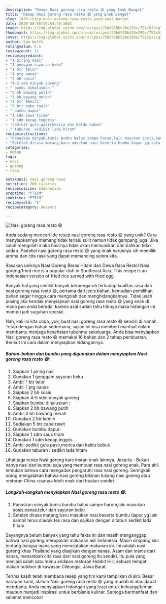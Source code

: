 ```yaml
---
description: "Resep Nasi goreng rasa resto 😄 yang Enak Banget"
title: "Resep Nasi goreng rasa resto 😄 yang Enak Banget"
slug: 1470-resep-nasi-goreng-rasa-resto-yang-enak-banget
date: 2020-08-05T19:54:49.360Z
image: https://img-global.cpcdn.com/recipes/25bd976bb20e299e/751x532cq70/nasi-goreng-rasa-resto-😄-foto-resep-utama.jpg
thumbnail: https://img-global.cpcdn.com/recipes/25bd976bb20e299e/751x532cq70/nasi-goreng-rasa-resto-😄-foto-resep-utama.jpg
cover: https://img-global.cpcdn.com/recipes/25bd976bb20e299e/751x532cq70/nasi-goreng-rasa-resto-😄-foto-resep-utama.jpg
author: Sam Wolfe
ratingvalue: 4.6
reviewcount: 11
recipeingredient:
- "1 piring nasi"
- "1 genggam sayuran beku"
- "1 btr telur"
- "1 ptg nanas"
- "2 bh sosis"
- "4-5 sdm minyak goreng"
- " bumbu dihaluskan "
- "2 bh bawang putih"
- "3 bh bawang merah"
- "2 btr kemiri"
- "5 btr cabe rawit"
- " bumbu dapur"
- "1 sdm saus tiram"
- "1 sdm kecap inggris"
- "sedikit gula pasirmerica dan kaldu bubuk"
- " taburan  sedikit lada hitam"
recipeinstructions:
- "Panaskan minyak,tumis bumbu halus sampe harum,lalu masukan sosis,nanas,telur dan sayuran beku"
- "Setelah dirasa matang,baru masukan nasi beserta bumbu dapur yg lain sambil terus diaduk.tes rasa dan sajikan dengan ditaburi sedikit lada hitam"
categories:
- Resep
tags:
- nasi
- goreng
- rasa

katakunci: nasi goreng rasa 
nutrition: 260 calories
recipecuisine: Indonesian
preptime: "PT26M"
cooktime: "PT51M"
recipeyield: "1"
recipecategory: Dessert

---
```



![Nasi goreng rasa resto 😄](https://img-global.cpcdn.com/recipes/25bd976bb20e299e/751x532cq70/nasi-goreng-rasa-resto-😄-foto-resep-utama.jpg)

Anda sedang mencari ide resep nasi goreng rasa resto 😄 yang unik? Cara menyiapkannya memang tidak terlalu sulit namun tidak gampang juga. Jika salah mengolah maka hasilnya tidak akan memuaskan dan bahkan tidak sedap. Padahal nasi goreng rasa resto 😄 yang enak harusnya sih memiliki aroma dan cita rasa yang dapat memancing selera kita.

Rasakan uniknya Nasi Goreng Beras Hitam dari Dewa Rasa Resto! Nasi goreng/fried rice is a popular dish in Southeast Asia. This recipe is an Indonesian version of fried rice served with fried egg.

Banyak hal yang sedikit banyak berpengaruh terhadap kualitas rasa dari nasi goreng rasa resto 😄, pertama dari jenis bahan, kemudian pemilihan bahan segar hingga cara mengolah dan menghidangkannya. Tidak usah pusing jika hendak menyiapkan nasi goreng rasa resto 😄 yang enak di mana pun anda berada, karena asal sudah tahu triknya maka hidangan ini mampu jadi suguhan spesial.


Nah, kali ini kita coba, yuk, buat nasi goreng rasa resto 😄 sendiri di rumah. Tetap dengan bahan sederhana, sajian ini bisa memberi manfaat dalam membantu menjaga kesehatan tubuhmu sekeluarga. Anda bisa menyiapkan Nasi goreng rasa resto 😄 memakai 16 bahan dan 2 tahap pembuatan. Berikut ini cara dalam menyiapkan hidangannya.

<!--inarticleads1-->

##### Bahan-bahan dan bumbu yang digunakan dalam menyiapkan Nasi goreng rasa resto 😄:

1. Siapkan 1 piring nasi
1. Gunakan 1 genggam sayuran beku
1. Ambil 1 btr telur
1. Ambil 1 ptg nanas
1. Siapkan 2 bh sosis
1. Siapkan 4-5 sdm minyak goreng
1. Siapkan  bumbu dihaluskan :
1. Siapkan 2 bh bawang putih
1. Ambil 3 bh bawang merah
1. Gunakan 2 btr kemiri
1. Sediakan 5 btr cabe rawit
1. Gunakan  bumbu dapur:
1. Siapkan 1 sdm saus tiram
1. Gunakan 1 sdm kecap inggris
1. Ambil sedikit gula pasir,merica dan kaldu bubuk
1. Gunakan  taburan : sedikit lada hitam


Lihat juga resep Nasi goreng kare instan enak lainnya. Jakarta - Bukan hanya nasi dan bumbu saja yang membuat rasa nasi goreng enak. Para ahli temukan bahwa cara mengaduk pengaruhi rasa nasi goreng. Seringkali orang mengatakan bahwa nasi goreng bikinan tukang nasi goreng atau restoran China rasanya lebih enak dari buatan snediri. 

<!--inarticleads2-->

##### Langkah-langkah menyiapkan Nasi goreng rasa resto 😄:

1. Panaskan minyak,tumis bumbu halus sampe harum,lalu masukan sosis,nanas,telur dan sayuran beku
1. Setelah dirasa matang,baru masukan nasi beserta bumbu dapur yg lain sambil terus diaduk.tes rasa dan sajikan dengan ditaburi sedikit lada hitam


Sayangnya belum banyak yang tahu fakta ini dan masih menganggap bahwa nasi goreng merupakan makanan asli Indonesia. Masih simpang siur tentang bangsa mana yang menciptakan makanan ini. Ini adalah nasi goreng khas Thailand yang disajikan dengan nanas. Asam dan manis dari nanas, menambah cita rasa dari nasi goreng itu sendiri. Itu pula yang menjadi salah satu menu andalan restoran Hobbit Hill, sebuah tempat makan outdoor di kawasan Cileungsi, Jawa Barat. 

Terima kasih telah membaca resep yang tim kami tampilkan di sini. Besar harapan kami, olahan Nasi goreng rasa resto 😄 yang mudah di atas dapat membantu Anda menyiapkan hidangan yang lezat untuk keluarga/teman maupun menjadi inspirasi untuk berbisnis kuliner. Semoga bermanfaat dan selamat mencoba!
